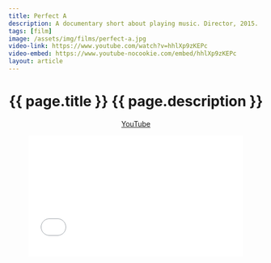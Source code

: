 ```yaml
---
title: Perfect A
description: A documentary short about playing music. Director, 2015.
tags: [film]
image: /assets/img/films/perfect-a.jpg
video-link: https://www.youtube.com/watch?v=hhlXp9zKEPc
video-embed: https://www.youtube-nocookie.com/embed/hhlXp9zKEPc
layout: article
---
```


<header class="intro">
    <h1 class="details">{{ page.title }}
        <span class="subtitle">{{ page.description }}</span>
    </h1>
    <div class="platforms">
        <a href="{{ page.video-link }}" title="YouTube">YouTube</a>
    </div>
    <figure>
        <div style="padding:56.25% 0 0 0;position:relative;"><iframe src="{{ page.video-embed }}" style="position:absolute;top:0;left:0;width:100%;height:100%;" frameborder="0" allow="accelerometer; autoplay; encrypted-media; gyroscope; picture-in-picture" allowfullscreen></iframe></div>
    </figure>
</header>